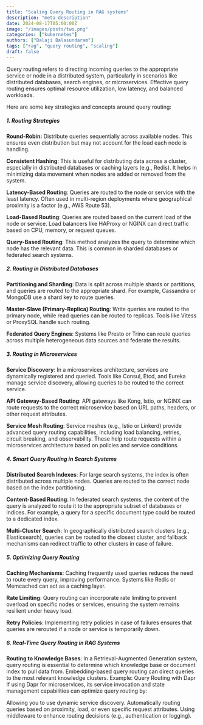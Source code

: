 ```yaml
---
title: "Scaling Query Routing in RAG systems"
description: "meta description"
date: 2024-08-17T05:00:00Z
image: "/images/posts/two.png"
categories: ["kubernetes"]
authors: ["Balaji Balasundaram"]
tags: ["rag", "query routing", "scaling"]
draft: false
---
```


Query routing refers to directing incoming queries to the appropriate service or node in a distributed system, particularly in scenarios like distributed databases, search engines, or microservices. Effective query routing ensures optimal resource utilization, low latency, and balanced workloads.

Here are some key strategies and concepts around query routing:

##### 1. Routing Strategies

**Round-Robin:** Distribute queries sequentially across available nodes. This ensures even distribution but may not account for the load each node is handling.

**Consistent Hashing**: This is useful for distributing data across a cluster, especially in distributed databases or caching layers (e.g., Redis). It helps in minimizing data movement when nodes are added or removed from the system.

**Latency-Based Routing**: Queries are routed to the node or service with the least latency. Often used in multi-region deployments where geographical proximity is a factor (e.g., AWS Route 53).

**Load-Based Routing**: Queries are routed based on the current load of the node or service. Load balancers like HAProxy or NGINX can direct traffic based on CPU, memory, or request queues.

**Query-Based Routing**: This method analyzes the query to determine which node has the relevant data. This is common in sharded databases or federated search systems.

##### 2. Routing in Distributed Databases

**Partitioning and Sharding**: Data is split across multiple shards or partitions, and queries are routed to the appropriate shard. For example, Cassandra or MongoDB use a shard key to route queries.

**Master-Slave (Primary-Replica) Routing**: Write queries are routed to the primary node, while read queries can be routed to replicas. Tools like Vitess or ProxySQL handle such routing.

**Federated Query Engines**: Systems like Presto or Trino can route queries across multiple heterogeneous data sources and federate the results.

##### 3. Routing in Microservices

**Service Discovery**: In a microservices architecture, services are dynamically registered and queried. Tools like Consul, Etcd, and Eureka manage service discovery, allowing queries to be routed to the correct service.

**API Gateway-Based Routing**: API gateways like Kong, Istio, or NGINX can route requests to the correct microservice based on URL paths, headers, or other request attributes.

**Service Mesh Routing**: Service meshes (e.g., Istio or Linkerd) provide advanced query routing capabilities, including load balancing, retries, circuit breaking, and observability. These help route requests within a microservices architecture based on policies and service conditions.

##### 4. Smart Query Routing in Search Systems

**Distributed Search Indexes**: For large search systems, the index is often distributed across multiple nodes. Queries are routed to the correct node based on the index partitioning.

**Content-Based Routing**: In federated search systems, the content of the query is analyzed to route it to the appropriate subset of databases or indices. For example, a query for a specific document type could be routed to a dedicated index.

**Multi-Cluster Search**: In geographically distributed search clusters (e.g., Elasticsearch), queries can be routed to the closest cluster, and fallback mechanisms can redirect traffic to other clusters in case of failure.

##### 5. Optimizing Query Routing
**Caching Mechanisms**: Caching frequently used queries reduces the need to route every query, improving performance. Systems like Redis or Memcached can act as a caching layer.

**Rate Limiting**: Query routing can incorporate rate limiting to prevent overload on specific nodes or services, ensuring the system remains resilient under heavy load.

**Retry Policies**: Implementing retry policies in case of failures ensures that queries are rerouted if a node or service is temporarily down.

##### 6. Real-Time Query Routing in RAG Systems
**Routing to Knowledge Bases**: In a Retrieval-Augmented Generation system, query routing is essential to determine which knowledge base or document index to pull data from. Embedding-based query routing can direct queries to the most relevant knowledge clusters.
Example: Query Routing with Dapr
If using Dapr for microservices, its service invocation and state management capabilities can optimize query routing by:

Allowing you to use dynamic service discovery.
Automatically routing queries based on proximity, load, or even specific request attributes.
Using middleware to enhance routing decisions (e.g., authentication or logging).
